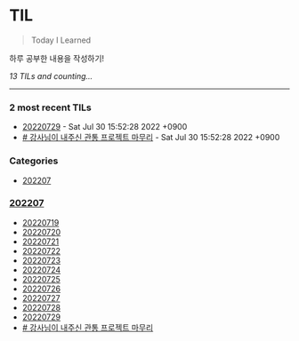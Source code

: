 # TIL
> Today I Learned

하루 공부한 내용을 작성하기!


_13 TILs and counting..._

---

### 2 most recent TILs

- [20220729](202207/20220729.md) - Sat Jul 30 15:52:28 2022 +0900
- [# 강사님이 내주신 관통 프로젝트 마무리](202207/20220730.md) - Sat Jul 30 15:52:28 2022 +0900

### Categories

- [202207](#202207)

### [202207](#202207)
- [20220719](202207/20220719.md)
- [20220720](202207/20220720.md)
- [20220721](202207/20220721.md)
- [20220722](202207/20220722.md)
- [20220723](202207/20220723.md)
- [20220724](202207/20220724.md)
- [20220725](202207/20220725.md)
- [20220726](202207/20220726.md)
- [20220727](202207/20220727.md)
- [20220728](202207/20220728.md)
- [20220729](202207/20220729.md)
- [# 강사님이 내주신 관통 프로젝트 마무리](202207/20220730.md)

[1]: https://simonwillison.net/2020/Apr/20/self-rewriting-readme/
[2]: https://github.com/jbranchaud/til
[3]: https://github.com/cflynn07/github-action-til-autoformat-readme


